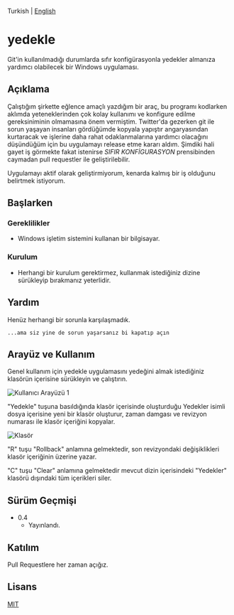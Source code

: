  Turkish | [English](https://github.com/kemalsanli/yedekle/README-EN.md)

 # yedekle

Git'in kullanılmadığı durumlarda sıfır konfigürasyonla yedekler almanıza yardımcı olabilecek bir Windows uygulaması.



## Açıklama

Çalıştığım şirkette eğlence amaçlı yazdığım bir araç, bu programı kodlarken aklımda yeteneklerinden çok kolay kullanımı ve konfigure edilme gereksiniminin olmamasına önem vermiştim. Twitter'da gezerken git ile sorun yaşayan insanları gördüğümde kopyala yapıştır angaryasından kurtaracak ve işlerine daha rahat odaklanmalarına yardımcı olacağını düşündüğüm için bu uygulamayı release etme kararı aldım. Şimdiki hali gayet iş görmekte fakat istenirse *SIFIR KONFİGURASYON* prensibinden caymadan pull requestler ile geliştirilebilir. 

Uygulamayı aktif olarak geliştirmiyorum, kenarda kalmış bir iş olduğunu belirtmek istiyorum.


## Başlarken

### Gereklilikler

* Windows işletim sistemini kullanan bir bilgisayar.

### Kurulum

* Herhangi bir kurulum gerektirmez, kullanmak istediğiniz dizine sürükleyip bırakmanız yeterlidir. 

## Yardım

Henüz herhangi bir sorunla karşılaşmadık.
```
...ama siz yine de sorun yaşarsanız bi kapatıp açın
```
## Arayüz ve Kullanım

Genel kullanım için yedekle uygulamasını yedeğini almak istediğiniz klasörün içerisine sürükleyin ve çalıştırın.

![Kullanıcı Arayüzü 1](https://github.com/kemalsanli/yedekle/blob/main/image/yedekle.png?raw=true)

"Yedekle" tuşuna basıldığında klasör içerisinde oluşturduğu Yedekler isimli dosya içerisine yeni bir klasör oluşturur, zaman damgası ve revizyon numarası ile klasör içeriğini kopyalar. 

![Klasör](https://github.com/kemalsanli/yedekle/blob/main/image/folder.png?raw=true)

"R" tuşu "Rollback" anlamına gelmektedir, son revizyondaki değişiklikleri klasör içeriğinin üzerine yazar.

"C" tuşu "Clear" anlamına gelmektedir mevcut dizin içerisindeki "Yedekler" klasörü dışındaki tüm içerikleri siler.


## Sürüm Geçmişi

* 0.4
    * Yayınlandı.

## Katılım
Pull Requestlere her zaman açığız.

## Lisans
[MIT](https://github.com/kemalsanli/yedekle/blob/main/LICENSE)